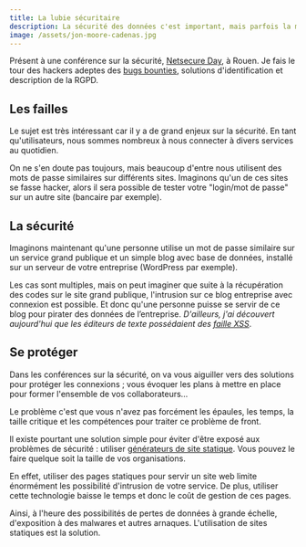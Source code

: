 ```yaml
---
title: La lubie sécuritaire
description: La sécurité des données c'est important, mais parfois la meilleure manière d'éviter les soucis c'est éviter de s’exposer.
image: /assets/jon-moore-cadenas.jpg
---
```


Présent à une conférence sur la sécurité, [Netsecure Day](https://www.netsecure-day.fr/), à Rouen. Je fais le tour des hackers adeptes des [bugs bounties](https://fr.wikipedia.org/wiki/Bug_bounty), solutions d'identification et description de la RGPD.

## Les failles

Le sujet est très intéressant car il y a de grand enjeux sur la sécurité. En tant qu'utilisateurs, nous sommes nombreux à nous connecter à divers services au quotidien.

On ne s'en doute pas toujours, mais beaucoup d'entre nous utilisent des mots de passe similaires sur différents sites. Imaginons qu'un de ces sites se fasse hacker, alors il sera possible de tester votre "login/mot de passe" sur un autre site (bancaire par exemple).

## La sécurité

Imaginons maintenant qu'une personne utilise un mot de passe similaire sur un service grand publique et un simple blog avec base de données, installé sur un serveur de votre entreprise (WordPress par exemple).

Les cas sont multiples, mais on peut imaginer que suite à la récupération des codes sur le site grand publique, l'intrusion sur ce blog entreprise avec connexion est possible. Et donc qu'une personne puisse se servir de ce blog pour pirater des données de l’entreprise. *D'ailleurs, j'ai découvert aujourd'hui que les éditeurs de texte possédaient des [faille XSS](https://github.com/tinymce/tinymce/issues/3118)*.

## Se protéger

Dans les conférences sur la sécurité, on va vous aiguiller vers des solutions pour protéger les connexions ; vous évoquer les plans à mettre en place pour former l'ensemble de vos collaborateurs…

Le problème c'est que vous n'avez pas forcément les épaules, les temps, la taille critique et les compétences pour traiter ce problème de front.

Il existe pourtant une solution simple pour éviter d'être exposé aux problèmes de sécurité : utiliser [générateurs de site statique](/generateur-site-statique/). Vous pouvez le faire quelque soit la taille de vos organisations.

En effet, utiliser des pages statiques pour servir un site web limite énormément les possibilité d'intrusion de votre service. De plus, utiliser cette technologie baisse le temps et donc le coût de gestion de ces pages.

Ainsi, à l'heure des possibilités de pertes de données à grande échelle, d'exposition à des malwares et autres arnaques. L'utilisation de sites statiques est la solution.